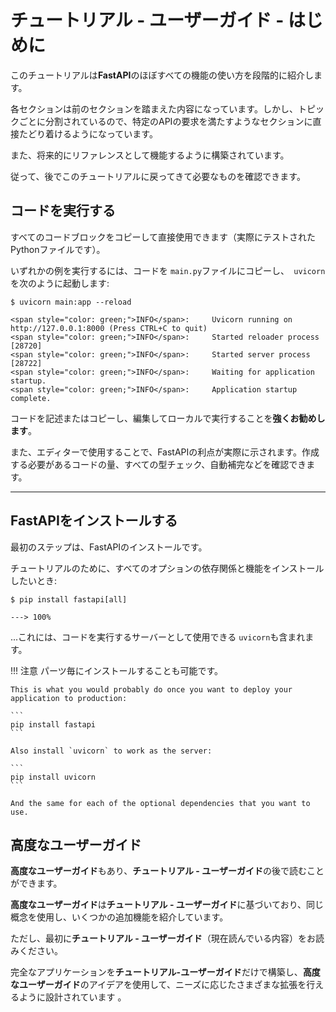 # チュートリアル - ユーザーガイド - はじめに

このチュートリアルは**FastAPI**のほぼすべての機能の使い方を段階的に紹介します。

各セクションは前のセクションを踏まえた内容になっています。しかし、トピックごとに分割されているので、特定のAPIの要求を満たすようなセクションに直接たどり着けるようになっています。

また、将来的にリファレンスとして機能するように構築されています。

従って、後でこのチュートリアルに戻ってきて必要なものを確認できます。

## コードを実行する

すべてのコードブロックをコピーして直接使用できます（実際にテストされたPythonファイルです）。

いずれかの例を実行するには、コードを `main.py`ファイルにコピーし、` uvicorn`を次のように起動します:

<div class="termy">

```console
$ uvicorn main:app --reload

<span style="color: green;">INFO</span>:     Uvicorn running on http://127.0.0.1:8000 (Press CTRL+C to quit)
<span style="color: green;">INFO</span>:     Started reloader process [28720]
<span style="color: green;">INFO</span>:     Started server process [28722]
<span style="color: green;">INFO</span>:     Waiting for application startup.
<span style="color: green;">INFO</span>:     Application startup complete.
```

</div>

コードを記述またはコピーし、編集してローカルで実行することを**強くお勧めします**。

また、エディターで使用することで、FastAPIの利点が実際に示されます。作成する必要があるコードの量、すべての型チェック、自動補完などを確認できます。

---

## FastAPIをインストールする

最初のステップは、FastAPIのインストールです。

チュートリアルのために、すべてのオプションの依存関係と機能をインストールしたいとき:

<div class="termy">

```console
$ pip install fastapi[all]

---> 100%
```

</div>

...これには、コードを実行するサーバーとして使用できる `uvicorn`も含まれます。

!!! 注意
    パーツ毎にインストールすることも可能です。

    This is what you would probably do once you want to deploy your application to production:

    ```
    pip install fastapi
    ```

    Also install `uvicorn` to work as the server:

    ```
    pip install uvicorn
    ```

    And the same for each of the optional dependencies that you want to use.

## 高度なユーザーガイド

**高度なユーザーガイド**もあり、**チュートリアル - ユーザーガイド**の後で読むことができます。

**高度なユーザーガイド**は**チュートリアル - ユーザーガイド**に基づいており、同じ概念を使用し、いくつかの追加機能を紹介しています。

ただし、最初に**チュートリアル - ユーザーガイド**（現在読んでいる内容）をお読みください。

完全なアプリケーションを**チュートリアル-ユーザーガイド**だけで構築し、**高度なユーザーガイド**のアイデアを使用して、ニーズに応じたさまざまな拡張を行えるように設計されています 。
